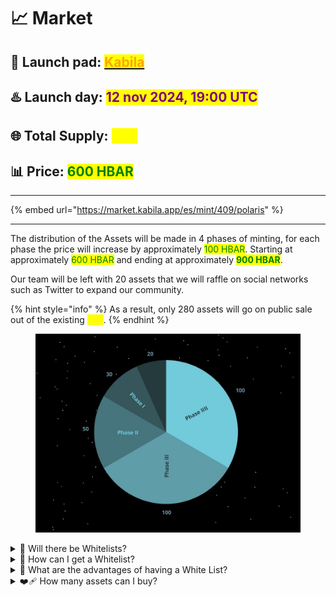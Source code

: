 # 📈 Market

## 🔱 Launch pad: [<mark style="color:orange;">Kabila</mark>](https://market.kabila.app/es/mint/409/polaris)

## ♨️ Launch day: <mark style="color:purple;">12 nov 2024, 19:00 UTC</mark>

## 🌐 Total Supply: <mark style="color:yellow;">300</mark>

## 📊 Price: <mark style="color:green;">600 HBAR</mark>&#x20;

***

{% embed url="https://market.kabila.app/es/mint/409/polaris" %}

***

The distribution of the Assets will be made in 4 phases of minting, for each phase the price will increase by approximately <mark style="color:green;">100 HBAR</mark>. Starting at approximately <mark style="color:green;">600 HBAR</mark> and ending at approximately <mark style="color:green;">**900 HBAR**</mark>.

Our team will be left with 20 assets that we will raffle on social networks such as Twitter to expand our community.

{% hint style="info" %}
As a result, only 280 assets will go on public sale out of the existing <mark style="color:yellow;">300</mark>.
{% endhint %}

<figure><img src="../../../.gitbook/assets/Photography Exhibition Presentation (3).jpg" alt=""><figcaption></figcaption></figure>

<details>

<summary>🧐 Will there be Whitelists?</summary>

Yes, each phase will have a maximum of 30 White Lists.

</details>

<details>

<summary>🥺 How can I get a Whitelist?</summary>

The main way to get one will be through our X / Twitter account and various raffles we will be doing with various content creators or other projects.\


We will also be constantly raffling Whitelists on our Discord server and the Discord servers of other communities.\


[For more details, you can talk to us on our server. ](https://polarisweb3.org/links)

</details>

<details>

<summary>🌟 What are the advantages of having a White List?</summary>

Guarantee the purchase of the asset.

</details>

<details>

<summary>❤️‍🩹 How many assets can I buy?</summary>

You will only be allowed up to 2 purchases per wallet.

</details>
